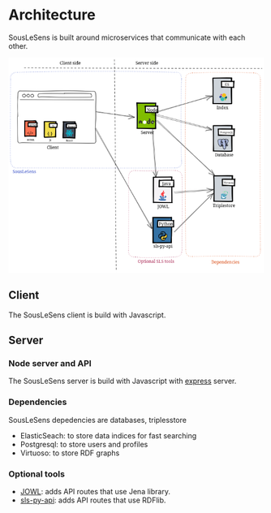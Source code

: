 # Architecture

SousLeSens is built around microservices that communicate with each other.

![image](../images/architecture.png)

## Client

The SousLeSens client is build with Javascript.

## Server

### Node server and API

The SousLeSens server is build with Javascript with [express](https://expressjs.com/)
server.

### Dependencies

SousLeSens depedencies are databases, triplesstore

- ElasticSeach: to store data indices for fast searching
- Postgresql: to store users and profiles
- Virtuoso: to store RDF graphs

### Optional tools

- [JOWL](https://github.com/souslesens/jowl): adds API routes that use Jena library.
- [sls-py-api](https://github.com/souslesens/sls-py-api): adds API routes that use RDFlib.
